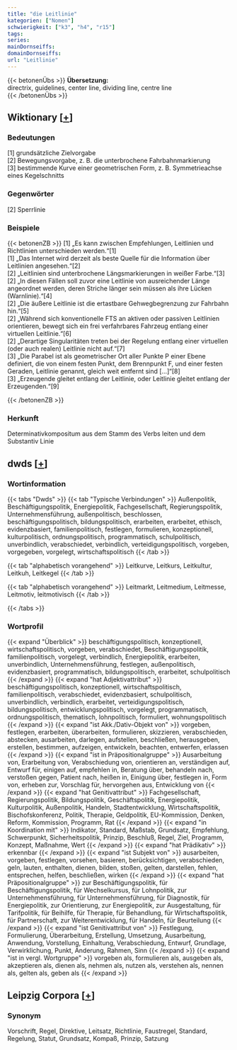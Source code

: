 ```yaml
---
title: "die Leitlinie"
kategorien: ["Nomen"]
schwierigkeit: ["k3", "h4", "r15"]
tags:
series:
mainDornseiffs:
domainDornseiffs:
url: "Leitlinie"
---
```


{{< betonenÜbs >}}
**Übersetzung:**  
directrix, guidelines, center line, dividing  line, centre line  
{{< /betonenÜbs >}}

## Wiktionary [[+](https://de.wiktionary.org/wiki/Leitlinie)]

### Bedeutungen
[1] grundsätzliche Zielvorgabe  
[2] Bewegungsvorgabe, z. B. die unterbrochene Fahrbahnmarkierung  
[3] bestimmende Kurve einer geometrischen Form, z. B. Symmetrieachse eines Kegelschnitts  

### Gegenwörter
[2] Sperrlinie  

### Beispiele
{{< betonenZB >}}
[1] „Es kann zwischen Empfehlungen, Leitlinien und Richtlinien unterschieden werden.“[1]  
[1] „Das Internet wird derzeit als beste Quelle für die Information über Leitlinien angesehen.“[2]  
[2] „Leitlinien sind unterbrochene Längsmarkierungen in weißer Farbe.“[3]  
[2] „In diesen Fällen soll zuvor eine Leitlinie von ausreichender Länge angeordnet werden, deren Striche länger sein müssen als ihre Lücken (Warnlinie).“[4]  
[2] „Die äußere Leitlinie ist die ertastbare Gehwegbegrenzung zur Fahrbahn hin.“[5]  
[2] „Während sich konventionelle FTS an aktiven oder passiven Leitlinien orientieren, bewegt sich ein frei verfahrbares Fahrzeug entlang einer virtuellen Leitlinie.“[6]  
[2] „Derartige Singularitäten treten bei der Regelung entlang einer virtuellen (oder auch realen) Leitlinie nicht auf.“[7]  
[3] „Die Parabel ist als geometrischer Ort aller Punkte P einer Ebene definiert, die von einem festen Punkt, dem Brennpunkt F, und einer festen Geraden, Leitlinie genannt, gleich weit entfernt sind […]“[8]  
[3] „Erzeugende gleitet entlang der Leitlinie, oder Leitlinie gleitet entlang der Erzeugenden.“[9]  

{{< /betonenZB >}}
### Herkunft
Determinativkompositum aus dem Stamm des Verbs leiten und dem Substantiv Linie  



## dwds [[+](https://www.dwds.de/wb/Leitlinie)]

### Wortinformation
{{< tabs "Dwds" >}}
{{< tab "Typische Verbindungen" >}}
Außenpolitik, Beschäftigungspolitik, Energiepolitik, Fachgesellschaft, Regierungspolitik, Unternehmensführung, außenpolitisch, beschlossen, beschäftigungspolitisch, bildungspolitisch, erarbeiten, erarbeitet, ethisch, evidenzbasiert, familienpolitisch, festlegen, formulieren, konzeptionell, kulturpolitisch, ordnungspolitisch, programmatisch, schulpolitisch, unverbindlich, verabschiedet, verbindlich, verteidigungspolitisch, vorgeben, vorgegeben, vorgelegt, wirtschaftspolitisch
{{< /tab >}}

{{< tab "alphabetisch vorangehend" >}}
Leitkurve, Leitkurs, Leitkultur, Leitkuh, Leitkegel
{{< /tab >}}

{{< tab "alphabetisch vorangehend" >}}
Leitmarkt, Leitmedium, Leitmesse, Leitmotiv, leitmotivisch
{{< /tab >}}

{{< /tabs >}}

### Wortprofil
{{< expand "Überblick" >}} beschäftigungspolitisch, konzeptionell, wirtschaftspolitisch, vorgeben, verabschiedet, Beschäftigungspolitik, familienpolitisch, vorgelegt, verbindlich, Energiepolitik, erarbeiten, unverbindlich, Unternehmensführung, festlegen, außenpolitisch, evidenzbasiert, programmatisch, bildungspolitisch, erarbeitet, schulpolitisch {{< /expand >}}
{{< expand "hat Adjektivattribut" >}} beschäftigungspolitisch, konzeptionell, wirtschaftspolitisch, familienpolitisch, verabschiedet, evidenzbasiert, schulpolitisch, unverbindlich, verbindlich, erarbeitet, verteidigungspolitisch, bildungspolitisch, entwicklungspolitisch, vorgelegt, programmatisch, ordnungspolitisch, thematisch, lohnpolitisch, formuliert, wohnungspolitisch {{< /expand >}}
{{< expand "ist Akk./Dativ-Objekt von" >}} vorgeben, festlegen, erarbeiten, überarbeiten, formulieren, skizzieren, verabschieden, abstecken, ausarbeiten, darlegen, aufstellen, beschließen, herausgeben, erstellen, bestimmen, aufzeigen, entwickeln, beachten, entwerfen, erlassen {{< /expand >}}
{{< expand "ist in Präpositionalgruppe" >}} Ausarbeitung von, Erarbeitung von, Verabschiedung von, orientieren an, verständigen auf, Entwurf für, einigen auf, empfehlen in, Beratung über, behandeln nach, verstoßen gegen, Patient nach, heißen in, Einigung über, festlegen in, Form von, erheben zur, Vorschlag für, hervorgehen aus, Entwicklung von {{< /expand >}}
{{< expand "hat Genitivattribut" >}} Fachgesellschaft, Regierungspolitik, Bildungspolitik, Geschäftspolitik, Energiepolitik, Kulturpolitik, Außenpolitik, Handeln, Stadtentwicklung, Wirtschaftspolitik, Bischofskonferenz, Politik, Therapie, Geldpolitik, EU-Kommission, Denken, Reform, Kommission, Programm, Rat {{< /expand >}}
{{< expand "in Koordination mit" >}} Indikator, Standard, Maßstab, Grundsatz, Empfehlung, Schwerpunkt, Sicherheitspolitik, Prinzip, Beschluß, Regel, Ziel, Programm, Konzept, Maßnahme, Wert {{< /expand >}}
{{< expand "hat Prädikativ" >}} erkennbar {{< /expand >}}
{{< expand "ist Subjekt von" >}} ausarbeiten, vorgeben, festlegen, vorsehen, basieren, berücksichtigen, verabschieden, geln, lauten, enthalten, dienen, bilden, stoßen, gelten, darstellen, fehlen, entsprechen, helfen, beschließen, wirken {{< /expand >}}
{{< expand "hat Präpositionalgruppe" >}} zur Beschäftigungspolitik, für Beschäftigungspolitik, für Wechselkursus, für Lohnpolitik, zur Unternehmensführung, für Unternehmensführung, für Diagnostik, für Energiepolitik, zur Orientierung, zur Energiepolitik, zur Ausgestaltung, für Tarifpolitik, für Beihilfe, für Therapie, für Behandlung, für Wirtschaftspolitik, für Partnerschaft, zur Weiterentwicklung, für Handeln, für Beurteilung {{< /expand >}}
{{< expand "ist Genitivattribut von" >}} Festlegung, Formulierung, Überarbeitung, Erstellung, Umsetzung, Ausarbeitung, Anwendung, Vorstellung, Einhaltung, Verabschiedung, Entwurf, Grundlage, Verwirklichung, Punkt, Änderung, Rahmen, Sinn {{< /expand >}}
{{< expand "ist in vergl. Wortgruppe" >}} vorgeben als, formulieren als, ausgeben als, akzeptieren als, dienen als, nehmen als, nutzen als, verstehen als, nennen als, gelten als, geben als {{< /expand >}}

## Leipzig Corpora [[+](https://corpora.uni-leipzig.de/en/res?word=Leitlinie&corpusId=deu_newscrawl-public_2018)]


### Synonym
Vorschrift, Regel, Direktive, Leitsatz, Richtlinie, Faustregel, Standard, Regelung, Statut, Grundsatz, Kompaß, Prinzip, Satzung

